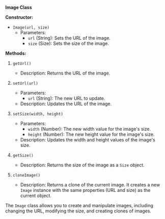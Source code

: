 **Image Class**

**Constructor:**

- `Image(url, size)`
  - Parameters:
    - `url` (String): Sets the URL of the image.
    - `size` (Size): Sets the size of the image.

**Methods:**

1. `getUrl()`
   - Description: Returns the URL of the image.

2. `setUrl(url)`
   - Parameters:
     - `url` (String): The new URL to update.
   - Description: Updates the URL of the image.

3. `setSize(width, height)`
   - Parameters:
     - `width` (Number): The new width value for the image's size.
     - `height` (Number): The new height value for the image's size.
   - Description: Updates the width and height values of the image's size.

4. `getSize()`
   - Description: Returns the size of the image as a `Size` object.

5. `cloneImage()`
   - Description: Returns a clone of the current image. It creates a new `Image` instance with the same properties (URL and size) as the current object.

The `Image` class allows you to create and manipulate images, including changing the URL, modifying the size, and creating clones of images.
